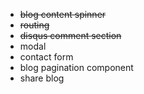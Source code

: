 - ~~blog content spinner~~
- ~~routing~~
- ~~disqus comment section~~
- modal
- contact form
- blog pagination component
- share blog